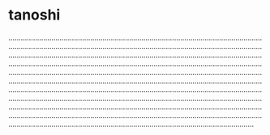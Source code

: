 # tanoshi
................................................................................................................................................................................................................................................................................................................................................................................................................................................................................................................................................................................................................................................................................................................................................................................................................................................................................................................................................................................................................................................................................................................................................................................................................................................................................................................................................................................................................
